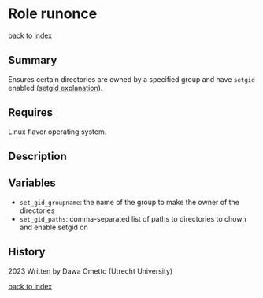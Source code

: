 # Role runonce
[back to index](../index.md#Roles)

## Summary

Ensures certain directories are owned by a specified group and have `setgid` enabled ([setgid explanation](https://linuxconfig.org/how-to-use-special-permissions-the-setuid-setgid-and-sticky-bits)). 

## Requires
Linux flavor operating system.

## Description

## Variables

* `set_gid_groupname`: the name of the group to make the owner of the directories
* `set_gid_paths`: comma-separated list of paths to directories to chown and enable setgid on

## History
2023 Written by Dawa Ometto (Utrecht University)



[back to index](../index.md#Roles)
